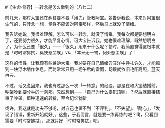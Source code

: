 #【生命⋅修行】一转念是怎么做到的（八七二）

前几天，那时大宝还在纠结要不要「用力」管教阿宝。她告诉我说，本来对阿宝很生气的，只转念一想，觉得不应该对阿宝那样，然后马上就没了情绪。

我告诉她说，我很难理解，怎么可以一转念，就没了情绪。我每次都是要想明白了，还要努力很久，才能平复心情。可大宝告诉我，她也很难理解，既然想明白了，为什么还要「很久」——「很久」用来干什么呢？顿时，我简直觉得这根本就是「时时常拂拭，莫使惹尘埃」vs. 「本来无一物，何处惹尘埃」了！

这样的悟性，让我颇有些嫉妒大宝。我总要在自己情绪的汪洋中挣扎许久，才能抓到一块浮木稍作休息。而她常常只用一场午后的雷雨，眨眼就依旧艳阳高照，蓝天白云。

不过，话又说回来，我也有过那么一次「一转念」的经验。那是在和大宝结婚前，吵架吵到要分手的一刹那，忽然想到——「自己为什么要犯顶呢」？然后就直接结束了吵架。那种迅速的转折，至今记忆犹新。

或许，我这就是功夫不够吧，对自己也做不到「不评判」、「不失望」、「耐心」，「发现了错误，重新开始就好」。这些，于我而言，就是要一练再练的吧？唉，只看到需要「时时常拂拭」，那就只好「时时常拂拭」吧。